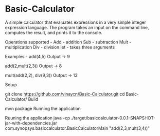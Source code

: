 # Basic-Calculator


A simple calculator that evaluates expressions in a very simple integer expression language. The program takes an input on the command line, computes the result, and prints it to the console.

Operations supported - 
Add - addition 
Sub - subtraction 
Mult - multiplication 
Div - division 
let - takes three arguments 

Examples - 
add(4,5) 
Output -> 9

add(2,mult(2,3)) 
Output -> 8

mult(add(2,2), div(9,3)) 
Output -> 12

Setup

git clone https://github.com/vinaycn/Basic-Calculator.git
cd Basic-Calculator/
Build

mvn package
Running the application

Ruuning the application
java -cp ./target/basiccalculator-0.0.1-SNAPSHOT-jar-with-dependencies.jar com.synopsys.basiccalculator.BasicCalculatorMain "add(2,3,mult(3,4))"







